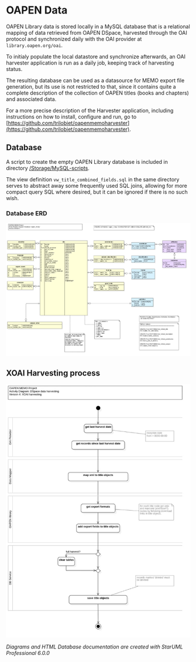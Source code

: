 #  OAPEN Data

OAPEN Library data is stored locally in a MySQL database that is a relational mapping of data retrieved from OAPEN DSpace, harvested through the OAI protocol and synchronized daily with the OAI provider at `library.oapen.org/oai`. 

To initialy populate the local datastore and synchronize afterwards, an OAI harvester application is run as a daily job, keeping track of harvesting status.

The resulting database can be used as a datasource for MEMO export file generation, but its use is not restricted to that, since it contains quite a complete description of the collection of OAPEN titles (books and chapters) and associated data.

For a more precise description of the Harvester application, including instructions on how to install, configure and run, go to [https://github.com/trilobiet/oapenmemoharvester](https://github.com/trilobiet/oapenmemoharvester).

## Database 

A script to create the empty OAPEN Library database is included in directory [/Storage/MySQL-scripts](./Storage/MySQL-scripts/). 

The view definition `vw_title_combined_fields.sql` in the same directory serves to abstract away some frequently used SQL joins, allowing for more compact query SQL where desired, but it can be ignored if there is no such wish.


### Database ERD

![Database ERD](./Storage/ERD-OAPEN-Library.jpg)



## XOAI Harvesting process

![Data Harvester](./Data-Harvester/harvester.jpg)

*Diagrams and HTML Database documentation are created with StarUML Professional 6.0.0*
